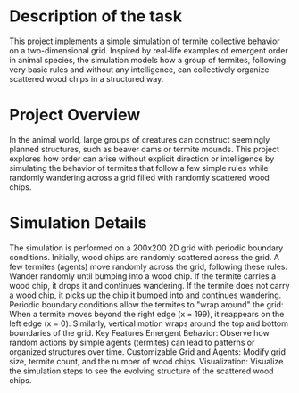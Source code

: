 # Description of the task 
This project implements a simple simulation of termite collective behavior on a two-dimensional grid. Inspired by real-life examples of emergent order in animal species, the simulation models how a group of termites, following very basic rules and without any intelligence, can collectively organize scattered wood chips in a structured way.

# Project Overview
In the animal world, large groups of creatures can construct seemingly planned structures, such as beaver dams or termite mounds. This project explores how order can arise without explicit direction or intelligence by simulating the behavior of termites that follow a few simple rules while randomly wandering across a grid filled with randomly scattered wood chips.

# Simulation Details
The simulation is performed on a 200x200 2D grid with periodic boundary conditions.
Initially, wood chips are randomly scattered across the grid.
A few termites (agents) move randomly across the grid, following these rules:
Wander randomly until bumping into a wood chip.
If the termite carries a wood chip, it drops it and continues wandering.
If the termite does not carry a wood chip, it picks up the chip it bumped into and continues wandering.
Periodic boundary conditions allow the termites to "wrap around" the grid:
When a termite moves beyond the right edge (x = 199), it reappears on the left edge (x = 0).
Similarly, vertical motion wraps around the top and bottom boundaries of the grid.
Key Features
Emergent Behavior: Observe how random actions by simple agents (termites) can lead to patterns or organized structures over time.
Customizable Grid and Agents: Modify grid size, termite count, and the number of wood chips.
Visualization: Visualize the simulation steps to see the evolving structure of the scattered wood chips.

